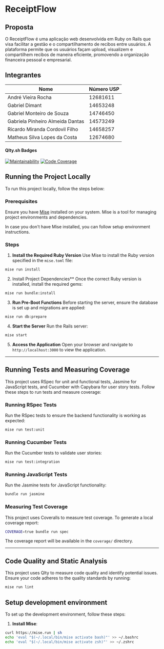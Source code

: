 # ReceiptFlow

## Proposta
O ReceiptFlow é uma aplicação web desenvolvida em Ruby on Rails que visa facilitar a gestão e o compartilhamento de recibos entre usuários. A plataforma permite que os usuários façam upload, visualizem e compartilhem recibos de maneira eficiente, promovendo a organização financeira pessoal e empresarial.

## Integrantes

| Nome                                 | Número USP |
|--------------------------------------|------------|
| André Vieira Rocha                   | 12681611   |
| Gabriel Dimant                       | 14653248   |
| Gabriel Monteiro de Souza            | 14746450   |
| Gabriela Pinheiro Almeida Dantas     | 14573249   |
| Ricardo Miranda Cordovil Filho       | 14658257   |
| Matheus Silva Lopes da Costa         | 12674680   |

<!--
## Badges
#### Branch Dev
![Dev Branch](https://github.com/SirMonteiro/heatmapp/actions/workflows/blank.yml/badge.svg?branch=dev)

#### Branch Master
![Master Branch](https://github.com/SirMonteiro/heatmapp/actions/workflows/blank.yml/badge.svg?branch=main)-->

#### Qlty.sh Badges
[![Maintainability](https://qlty.sh/gh/SirMonteiro/projects/ReceiptFlow/maintainability.svg)](https://qlty.sh/gh/SirMonteiro/projects/ReceiptFlow)
[![Code Coverage](https://qlty.sh/gh/SirMonteiro/projects/ReceiptFlow/coverage.svg)](https://qlty.sh/gh/SirMonteiro/projects/ReceiptFlow)

## Running the Project Locally

To run this project locally, follow the steps below:

### Prerequisites

Ensure you have [Mise](https://mise.jdx.dev/) installed on your system. Mise is a tool for managing project environments and dependencies.

In case you don't have Mise installed, you can follow setup environment instructions.

### Steps

1. **Install the Required Ruby Version**
   Use Mise to install the Ruby version specified in the `mise.toml` file:
  ```bash
  mise run install
  ```
2. Install Project Dependencies**
  Once the correct Ruby version is installed, install the required gems:
  ```bash
  mise run bundle:install
  ```

3. **Run Pre-Boot Functions**
  Before starting the server, ensure the database is set up and migrations are applied:
  ```bash
  mise run db:prepare
  ```

4. **Start the Server**
  Run the Rails server:
  ```bash
  mise start
  ```

5. **Access the Application**
  Open your browser and navigate to `http://localhost:3000` to view the application.

---

## Running Tests and Measuring Coverage

This project uses RSpec for unit and functional tests, Jasmine for JavaScript tests, and Cucumber with Capybara for user story tests. Follow these steps to run tests and measure coverage:

### Running RSpec Tests
Run the RSpec tests to ensure the backend functionality is working as expected:
```bash
mise run test:unit
```

### Running Cucumber Tests
Run the Cucumber tests to validate user stories:
```bash
mise run test:integration
```

### Running JavaScript Tests
Run the Jasmine tests for JavaScript functionality:
```bash
bundle run jasmine
```

### Measuring Test Coverage
This project uses Coveralls to measure test coverage. To generate a local coverage report:
```bash
COVERAGE=true bundle run spec
```
The coverage report will be available in the `coverage/` directory.

---

## Code Quality and Static Analysis

This project uses Qlty to measure code quality and identify potential issues. Ensure your code adheres to the quality standards by running:
```bash
mise run lint
```

## Setup development environment

To set up the development environment, follow these steps:

1. **Install Mise**:

```bash
curl https://mise.run | sh
echo 'eval "$(~/.local/bin/mise activate bash)"' >> ~/.bashrc
echo 'eval "$(~/.local/bin/mise activate zsh)"' >> ~/.zshrc
```
